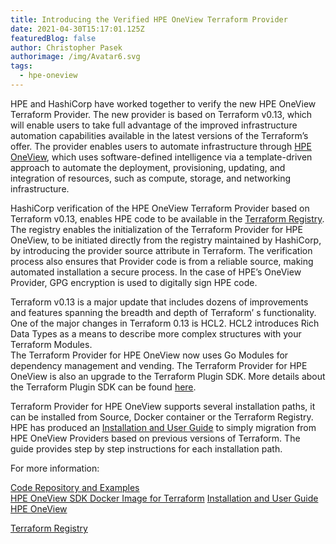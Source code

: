 ```yaml
---
title: Introducing the Verified HPE OneView Terraform Provider
date: 2021-04-30T15:17:01.125Z
featuredBlog: false
author: Christopher Pasek
authorimage: /img/Avatar6.svg
tags:
  - hpe-oneview
---
```

HPE and HashiCorp have worked together to verify the new HPE OneView Terraform Provider. The new provider is based on Terraform v0.13, which will enable users to take full advantage of the improved infrastructure automation capabilities available in the latest versions of the Terraform’s offer. The provider enables users to automate infrastructure through [HPE OneView](https://www.hpe.com/us/en/integrated-systems/software.html), which uses software-defined intelligence via a template-driven approach to automate the deployment, provisioning, updating, and integration of resources, such as compute, storage, and networking infrastructure.

HashiCorp verification of the HPE OneView Terraform Provider based on Terraform v0.13, enables HPE code to be available in the [Terraform Registry](https://registry.terraform.io/providers/HewlettPackard/oneview/latest). The registry enables the initialization of the Terraform Provider for HPE OneView, to be initiated directly from the registry maintained by HashiCorp, by introducing the provider source attribute in Terraform. The verification process also ensures that Provider code is from a reliable source, making automated installation a secure process. In the case of HPE’s OneView Provider, GPG encryption is used to digitally sign HPE code.

Terraform v0.13 is a major update that includes dozens of improvements and features spanning the breadth and depth of Terraform’ s functionality. One of the major changes in Terraform 0.13 is HCL2. HCL2 introduces Rich Data Types as a means to describe more complex structures with your Terraform Modules.\
The Terraform Provider for HPE OneView now uses Go Modules for dependency management and vending. The Terraform Provider for HPE OneView is also an upgrade to the Terraform Plugin SDK.  More details about the Terraform Plugin SDK can be found [here](https://www.terraform.io/docs/extend/guides/v1-upgrade-guide.html).


Terraform Provider for HPE OneView supports several installation paths, it can be installed from Source, Docker container or the Terraform Registry. HPE has produced an [Installation and User Guide](https://github.com/HewlettPackard/terraform-provider-oneview)  to simply migration from HPE OneView Providers based on previous versions of Terraform. The guide provides step by step instructions for each installation path.

For more information: 

[Code Repository and Examples](https://github.com/HewlettPackard/terraform-provider-oneview)\
[HPE OneView SDK Docker Image for Terraform](https://hub.docker.com/repository/docker/hewlettpackardenterprise/hpe-oneview-sdk-for-terraform)
[Installation and User Guide ](https://github.com/HewlettPackard/terraform-provider-oneview)
[HPE OneView](https://www.hpe.com/us/en/integrated-systems/software.html)

[Terraform Registry](https://registry.terraform.io/providers/HewlettPackard/oneview/latest)
